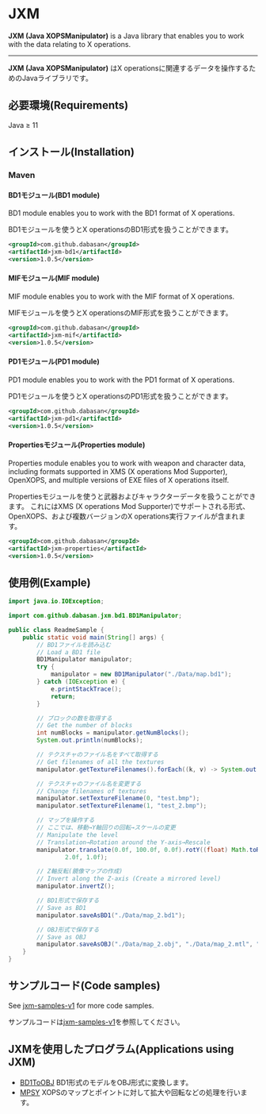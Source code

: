 # JXM

**JXM (Java XOPSManipulator)** is a Java library that enables you to work with the data relating to X operations.

---

**JXM (Java XOPSManipulator)** はX operationsに関連するデータを操作するためのJavaライブラリです。

## 必要環境(Requirements)

Java ≥ 11

## インストール(Installation)

### Maven

#### BD1モジュール(BD1 module)

BD1 module enables you to work with the BD1 format of X operations.

BD1モジュールを使うとX operationsのBD1形式を扱うことができます。

```xml
<groupId>com.github.dabasan</groupId>
<artifactId>jxm-bd1</artifactId>
<version>1.0.5</version>
```

#### MIFモジュール(MIF module)

MIF module enables you to work with the MIF format of X operations.

MIFモジュールを使うとX operationsのMIF形式を扱うことができます。

```xml
<groupId>com.github.dabasan</groupId>
<artifactId>jxm-mif</artifactId>
<version>1.0.5</version>
```

#### PD1モジュール(PD1 module)

PD1 module enables you to work with the PD1 format of X operations.

PD1モジュールを使うとX operationsのPD1形式を扱うことができます。

```xml
<groupId>com.github.dabasan</groupId>
<artifactId>jxm-pd1</artifactId>
<version>1.0.5</version>
```

#### Propertiesモジュール(Properties module)

Properties module enables you to work with weapon and character data, including formats supported in XMS (X operations Mod Supporter), OpenXOPS, and multiple versions of EXE files of X operations itself.

Propertiesモジュールを使うと武器およびキャラクターデータを扱うことができます。
これにはXMS (X operations Mod Supporter)でサポートされる形式、OpenXOPS、および複数バージョンのX operations実行ファイルが含まれます。

```xml
<groupId>com.github.dabasan</groupId>
<artifactId>jxm-properties</artifactId>
<version>1.0.5</version>
```

## 使用例(Example)

```java
import java.io.IOException;

import com.github.dabasan.jxm.bd1.BD1Manipulator;

public class ReadmeSample {
    public static void main(String[] args) {
        // BD1ファイルを読み込む
        // Load a BD1 file
        BD1Manipulator manipulator;
        try {
            manipulator = new BD1Manipulator("./Data/map.bd1");
        } catch (IOException e) {
            e.printStackTrace();
            return;
        }

        // ブロックの数を取得する
        // Get the number of blocks
        int numBlocks = manipulator.getNumBlocks();
        System.out.println(numBlocks);

        // テクスチャのファイル名をすべて取得する
        // Get filenames of all the textures
        manipulator.getTextureFilenames().forEach((k, v) -> System.out.printf("%d: %s\n", k, v));

        // テクスチャのファイル名を変更する
        // Change filenames of textures
        manipulator.setTextureFilename(0, "test.bmp");
        manipulator.setTextureFilename(1, "test_2.bmp");

        // マップを操作する
        // ここでは、移動→Y軸回りの回転→スケールの変更
        // Manipulate the level
        // Translation→Rotation around the Y-axis→Rescale
        manipulator.translate(0.0f, 100.0f, 0.0f).rotY((float) Math.toRadians(45)).rescale(1.0f,
                2.0f, 1.0f);

        // Z軸反転(鏡像マップの作成)
        // Invert along the Z-axis (Create a mirrored level)
        manipulator.invertZ();

        // BD1形式で保存する
        // Save as BD1
        manipulator.saveAsBD1("./Data/map_2.bd1");

        // OBJ形式で保存する
        // Save as OBJ
        manipulator.saveAsOBJ("./Data/map_2.obj", "./Data/map_2.mtl", "map_2.mtl", true);
    }
}
```

## サンプルコード(Code samples)

See [jxm-samples-v1](https://github.com/maeda6uiui/jxm-samples-v1) for more code samples.

サンプルコードは[jxm-samples-v1](https://github.com/maeda6uiui/jxm-samples-v1)を参照してください。

## JXMを使用したプログラム(Applications using JXM)

- [BD1ToOBJ](https://github.com/maeda6uiui/BD1ToOBJ)
  BD1形式のモデルをOBJ形式に変換します。
- [MPSY](https://github.com/maeda6uiui/MPSY)
  XOPSのマップとポイントに対して拡大や回転などの処理を行います。

